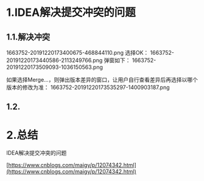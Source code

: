 # 1.IDEA解决提交冲突的问题
## 1.1.解决冲突
1663752-20191220173400675-468844110.png
选择OK：
1663752-20191220173440586-2113249766.png
弹窗如下：
1663752-20191220173509093-1036150563.png

如果选择Merge…，则弹出版本差异的窗口，让用户自行查看差异后再选择以哪个版本的修改为准：
1663752-20191220173535297-1400903187.png


















## 1.2.

# 2.总结

IDEA解决提交冲突的问题

[https://www.cnblogs.com/maigy/p/12074342.html](https://www.cnblogs.com/maigy/p/12074342.html)

